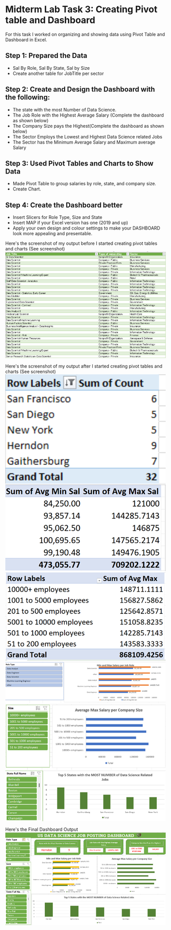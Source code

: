 # Midterm Lab Task 3: Creating Pivot table and Dashboard
For this task I worked on organizing and showing data using Pivot Table and Dashboard in Excel. 
## Step 1: Prepared the Data
- Sal By Role, Sal By State, Sal by Size
- Create another table for JobTitle per sector

## Step 2: Create and Design the Dashboard with the following:
- The state with the most Number of Data Science.
- The Job Role with the Highest Average Salary (Complete the dashboard as shown below)
- The Company Size pays the Highest(Complete the dashboard as shown below)
- The Sector Employs the Lowest and Highest Data Science related Jobs
- The Sector has the Minimum Average Salary and Maximum average Salary

## Step 3:  Used Pivot Tables and Charts to Show Data
- Made Pivot Table to group salaries by role, state, and company size.
- Create Chart.

## Step 4: Create the Dashboard better
- Insert Slicers for Role Type, Size and State
- Insert MAP if your Excel version has one (2019 and up) 
- Apply your own design and colour settings to make your DASHBOARD look more appealing and presentable.

Here's the screenshot of my output before I started creating pivot tables and charts (See screenshot)
![Sample Output](images/Before(1).png)

Here's the screenshot of my output after I started creating pivot tables and charts (See screenshot)
![Sample Output](images/Aft(1).png)
![Sample Output](images/Aft(2).png)
![Sample Output](images/Aft(3).png)
![Sample Output](images/Aft(1.1).png)
![Sample Output](images/Aft(1.2).png)
![Sample Output](images/Aft(1.3).png)

Here's the Final Dashboard Output
![Sample Output](images/Dashboard.png)
